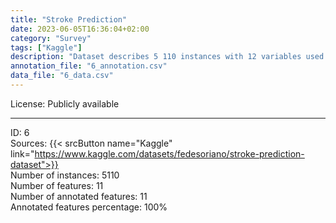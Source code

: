```yaml
---
title: "Stroke Prediction"
date: 2023-06-05T16:36:04+02:00
category: "Survey"
tags: ["Kaggle"]
description: "Dataset describes 5 110 instances with 12 variables used to predict whether a patient is likely to get a stroke. This data has no credentialed resources and was made available for educational purposes. Variables include gender, age, information about comorbidities, and smoking status."
annotation_file: "6_annotation.csv"
data_file: "6_data.csv"
---
```


License: Publicly available 

 --- 
ID: 6 \
Sources: {{< srcButton name="Kaggle" link="https://www.kaggle.com/datasets/fedesoriano/stroke-prediction-dataset">}}  \
Number of instances: 5110 \
Number of features: 11 \
Number of annotated features: 11 \
Annotated features percentage: 100% 
